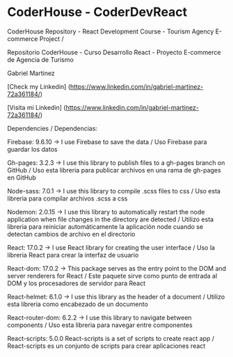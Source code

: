 # CoderHouse - CoderDevReact

CoderHouse Repository - React Development Course - Tourism Agency E-commerce Project /

Repositorio CoderHouse - Curso Desarrollo React - Proyecto E-commerce de Agencia de Turismo

Gabriel Martinez

[Check my Linkedin] (https://www.linkedin.com/in/gabriel-martinez-72a361184/) 

[Visita mi Linkedin] (https://www.linkedin.com/in/gabriel-martinez-72a361184/)


Dependencies / Dependencias:

Firebase: 9.6.10 -> 
I use Firebase to save the data / Uso Firebase para guardar los datos

Gh-pages: 3.2.3 ->
I use this library to publish files to a gh-pages branch on GitHub / Uso esta libreria para publicar archivos en una rama de gh-pages en GitHub

Node-sass: 7.0.1 ->
I use this library to compile .scss files to css / Uso esta libreria para compilar archivos .scss a css

Nodemon: 2.0.15 ->
I use this library to automatically restart the node application when file changes in the directory are detected /
Utilizo esta libreria para reiniciar automáticamente la aplicación node cuando se detectan cambios de archivo en el directorio

React: 17.0.2 ->
I use React library for creating the user interface / Uso la libreria React para crear la interfaz de usuario

React-dom: 17.0.2 ->
This package serves as the entry point to the DOM and server renderers for React / 
Este paquete sirve como punto de entrada al DOM y los procesadores de servidor para React

React-helmet: 6.1.0 ->
I use this library as the header of a document / Utilizo esta libreria como encabezado de un documento 

React-router-dom: 6.2.2 -> 
I use this library to navigate between components / Uso esta libreria para navegar entre componentes

React-scripts: 5.0.0
React-scripts is a set of scripts to create react app / 
React-scripts es un conjunto de scripts para crear aplicaciones react